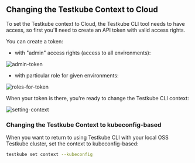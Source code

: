 ## Changing the Testkube Context to Cloud

To set the Testkube context to Cloud, the Testkube CLI tool needs to have access, so first you'll need to create an API token with 
valid access rights.

You can create a token:

* with "admin" access rights (access to all environments):

![admin-token](https://user-images.githubusercontent.com/30776/229772185-01f1e466-b04d-4c6d-9d5c-e4464d651177.png)

* with particular role for given environments:

![roles-for-token](https://user-images.githubusercontent.com/30776/229772310-64bda85d-57a8-47b7-a68b-2625089724f8.png)



When your token is there, you're ready to change the Testkube CLI context: 

![setting-context](https://user-images.githubusercontent.com/30776/229771159-4415aa74-70bb-4684-9511-449d0779b483.png)


### Changing the Testkube Context to kubeconfig-based

When you want to return to using Testkube CLI with your local OSS Testkube cluster,  set the context to kubeconfig-based: 

```sh 
testkube set context --kubeconfig
```

